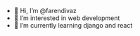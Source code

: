 - 👋 Hi, I’m @farendivaz
- 👀 I’m interested in web development
- 🌱 I’m currently learning django and react


<!---
farendivaz/farendivaz is a ✨ special ✨ repository because its `README.md` (this file) appears on your GitHub profile.
You can click the Preview link to take a look at your changes.
--->
